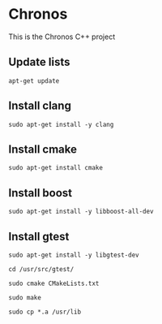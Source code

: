 # Chronos
This is the Chronos C++ project

## Update lists
`apt-get update`

## Install clang
`sudo apt-get install -y clang`

## Install cmake
`sudo apt-get install cmake`

## Install boost
`sudo apt-get install -y libboost-all-dev`

## Install gtest
`sudo apt-get install -y libgtest-dev`

`cd /usr/src/gtest/`

`sudo cmake CMakeLists.txt`

`sudo make`

`sudo cp *.a /usr/lib`
